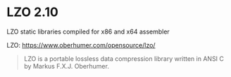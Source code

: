 # LZO 2.10

LZO static libraries compiled for x86 and x64 assembler 

LZO: https://www.oberhumer.com/opensource/lzo/

> LZO is a portable lossless data compression library written in ANSI C by Markus F.X.J. Oberhumer.
